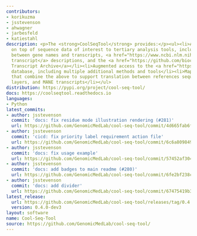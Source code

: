 ```yaml
---
contributors:
- korikuzma
- jsstevenson
- ahwagner
- jarbesfeld
- katiestahl
description: <p>The <strong>CoolSeqTool</strong> provides:</p><ul><li>A Pythonic API
  on top of sequence data of interest to tertiary analysis tools, including mappings
  between gene names and transcripts, <a href="https://www.ncbi.nlm.nih.gov/refseq/MANE/">MANE
  transcript</a> descriptions, and the <a href="https://github.com/biocommons/uta">Universal
  Transcript Archive</a></li><li>Augmented access to the <a href="https://github.com/biocommons/biocommons.seqrepo">SeqRepo</a>
  database, including multiple additional methods and tools</li><li>Mapping tools
  that combine the above to support translation between references sequences, annotation
  layers, and MANE transcripts</li></ul>
distribution: https://pypi.org/project/cool-seq-tool/
docs: https://coolseqtool.readthedocs.io
languages:
- Python
latest_commits:
- author: jsstevenson
  commit: 'docs: fix residue mode illustration rendering (#281)'
  url: https://github.com/GenomicMedLab/cool-seq-tool/commit/4d665fab6f1fd250d5199be82d12da2924178e71
- author: jsstevenson
  commit: 'cicd: fix priority label requirement action file'
  url: https://github.com/GenomicMedLab/cool-seq-tool/commit/6c6a809849ed71f0902a7c2da72c1063d2a44a1f
- author: jsstevenson
  commit: 'docs: fix usage example'
  url: https://github.com/GenomicMedLab/cool-seq-tool/commit/57452af304736f3bdb39cf5640ce004a585c6fd9
- author: jsstevenson
  commit: 'docs: add badges to main readme (#280)'
  url: https://github.com/GenomicMedLab/cool-seq-tool/commit/6fe2bf238c60fb553090c57446e2427d6f8cc7d3
- author: jsstevenson
  commit: 'docs: add divider'
  url: https://github.com/GenomicMedLab/cool-seq-tool/commit/67475419b3393b7077ab6a2646307e307b39424c
latest_release:
  url: https://github.com/GenomicMedLab/cool-seq-tool/releases/tag/0.4.0-dev3
  version: 0.4.0-dev3
layout: software
name: Cool-Seq-Tool
source: https://github.com/GenomicMedLab/cool-seq-tool/
---
```


